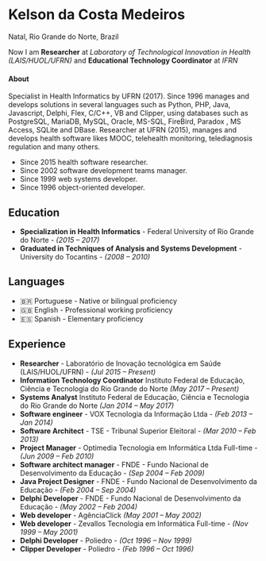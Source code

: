 #  Kelson da Costa Medeiros

Natal, Rio Grande do Norte, Brazil

Now I am **Researcher** at *Laboratory of Technological Innovation in Health (LAIS/HUOL/UFRN)* and **Educational Technology Coordinator** at *IFRN*


#### About

Specialist in Health Informatics by UFRN (2017). Since 1996 manages and develops solutions in several languages such as Python, PHP, Java, Javascript, Delphi, Flex, C/C++, VB and Clipper, using databases such as PostgreSQL, MariaDB, MySQL, Oracle, MS-SQL, FireBird, Paradox , MS Access, SQLite and DBase. Researcher at UFRN (2015), manages and develops health software likes MOOC, telehealth monitoring, telediagnosis regulation and many others.

* Since 2015 health software researcher.
* Since 2002 software development teams manager.
* Since 1999 web systems developer.
* Since 1996 object-oriented developer.


## Education

* **Specialization in Health Informatics** - Federal University of Rio Grande do Norte - *(2015 – 2017)*
* **Graduated in Techniques of Analysis and Systems Development** - University do Tocantins - *(2008 – 2010)*


## Languages
* 🇧🇷 Portuguese - Native or bilingual proficiency
* 🇬🇧 English - Professional working proficiency
* 🇪🇸 Spanish - Elementary proficiency


## Experience

* **Researcher** - Laboratório de Inovação tecnológica em Saúde (LAIS/HUOL/UFRN) - *(Jul 2015 – Present)*
* **Information Technology Coordinator** Instituto Federal de Educação, Ciência e Tecnologia do Rio Grande do Norte *(May 2017 – Present)*
* **Systems Analyst** Instituto Federal de Educação, Ciência e Tecnologia do Rio Grande do Norte *(Jan 2014 – May 2017)*
* **Software engineer** - VOX Tecnologia da Informação Ltda - *(Feb 2013 – Jan 2014)*
* **Software Architect** - TSE - Tribunal Superior Eleitoral - *(Mar 2010 – Feb 2013)*
* **Project Manager** - Optimedia Tecnologia em Informática Ltda Full-time - *(Jun 2009 – Feb 2010)*
* **Software architect manager** -  FNDE - Fundo Nacional de Desenvolvimento da Educação - *(Sep 2004 – Feb 2009)*
* **Java Project Designer** -  FNDE - Fundo Nacional de Desenvolvimento da Educação - *(Feb 2004 – Sep 2004)*
* **Delphi Developer** -  FNDE - Fundo Nacional de Desenvolvimento da Educação - *(May 2002 – Feb 2004)*
* **Web developer** - AgênciaClick *(May 2001 – May 2002)*
* **Web developer** - Zevallos Tecnologia em Informática Full-time - *(Nov 1999 – May 2001)*
* **Delphi Developer** - Poliedro - *(Oct 1996 – Nov 1999)*
* **Clipper Developer** - Poliedro - *(Feb 1996 – Oct 1996)*
